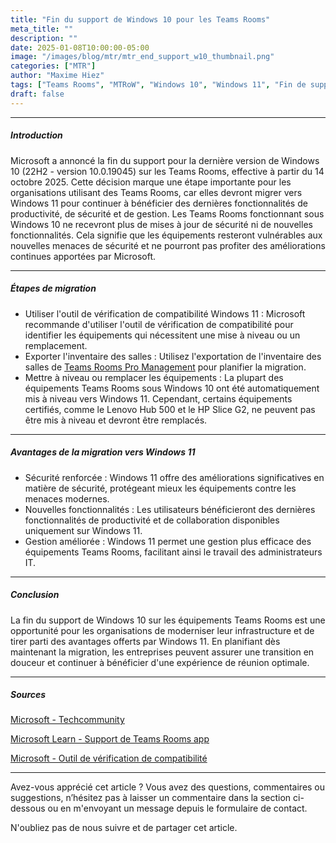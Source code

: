 ```yaml
---
title: "Fin du support de Windows 10 pour les Teams Rooms"
meta_title: ""
description: ""
date: 2025-01-08T10:00:00-05:00
image: "/images/blog/mtr/mtr_end_support_w10_thumbnail.png"
categories: ["MTR"]
author: "Maxime Hiez"
tags: ["Teams Rooms", "MTRoW", "Windows 10", "Windows 11", "Fin de support"]
draft: false
---
```

---

##### Introduction
Microsoft a annoncé la fin du support pour la dernière version de Windows 10 (22H2 - version 10.0.19045) sur les Teams Rooms, effective à partir du 14 octobre 2025. Cette décision marque une étape importante pour les organisations utilisant des Teams Rooms, car elles devront migrer vers Windows 11 pour continuer à bénéficier des dernières fonctionnalités de productivité, de sécurité et de gestion. Les Teams Rooms fonctionnant sous Windows 10 ne recevront plus de mises à jour de sécurité ni de nouvelles fonctionnalités. Cela signifie que les équipements resteront vulnérables aux nouvelles menaces de sécurité et ne pourront pas profiter des améliorations continues apportées par Microsoft.

---

##### Étapes de migration
- Utiliser l'outil de vérification de compatibilité Windows 11 : Microsoft recommande d'utiliser l'outil de vérification de compatibilité pour identifier les équipements qui nécessitent une mise à niveau ou un remplacement.
- Exporter l'inventaire des salles : Utilisez l'exportation de l'inventaire des salles de <u>Teams Rooms Pro Management</u> pour planifier la migration.
- Mettre à niveau ou remplacer les équipements : La plupart des équipements Teams Rooms sous Windows 10 ont été automatiquement mis à niveau vers Windows 11. Cependant, certains équipements certifiés, comme le Lenovo Hub 500 et le HP Slice G2, ne peuvent pas être mis à niveau et devront être remplacés.

---

##### Avantages de la migration vers Windows 11
- Sécurité renforcée : Windows 11 offre des améliorations significatives en matière de sécurité, protégeant mieux les équipements contre les menaces modernes.
- Nouvelles fonctionnalités : Les utilisateurs bénéficieront des dernières fonctionnalités de productivité et de collaboration disponibles uniquement sur Windows 11.
- Gestion améliorée : Windows 11 permet une gestion plus efficace des équipements Teams Rooms, facilitant ainsi le travail des administrateurs IT.

---

##### Conclusion
La fin du support de Windows 10 sur les équipements Teams Rooms est une opportunité pour les organisations de moderniser leur infrastructure et de tirer parti des avantages offerts par Windows 11. En planifiant dès maintenant la migration, les entreprises peuvent assurer une transition en douceur et continuer à bénéficier d'une expérience de réunion optimale.

---

##### Sources
[Microsoft - Techcommunity](https://techcommunity.microsoft.com/blog/microsoftteamsblog/windows-10-end-of-support-for-teams-rooms-on-windows/4363561)

[Microsoft Learn - Support de Teams Rooms app](https://learn.microsoft.com/fr-ca/MicrosoftTeams/rooms/rooms-lifecycle-support)

[Microsoft - Outil de vérification de compatibilité](https://support.microsoft.com/fr-ca/windows/can-i-upgrade-to-windows-11-14c25efc-ecb7-4ce6-a3dd-7e2e24476997)

---


Avez-vous apprécié cet article ? Vous avez des questions, commentaires ou suggestions, n’hésitez pas à laisser un commentaire dans la section ci-dessous ou en m'envoyant un message depuis le formulaire de contact.

N'oubliez pas de nous suivre et de partager cet article.
